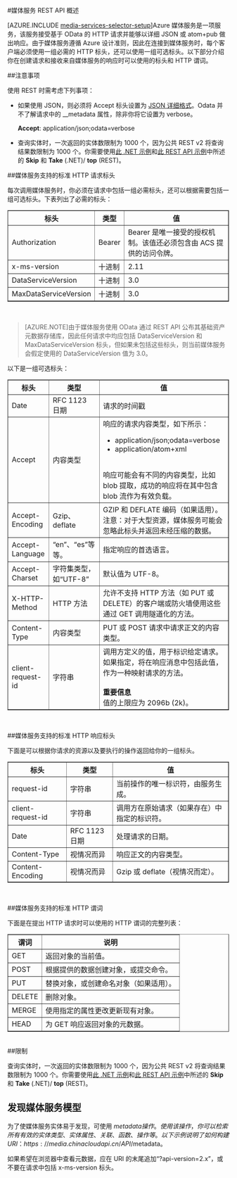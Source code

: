 <properties 
	pageTitle="媒体服务 REST API 概述 - Azure" 
	description="媒体服务 REST API 概述" 
	services="media-services" 
	documentationCenter="" 
	authors="Juliako" 
	manager="dwrede" 
	editor=""/>

<tags
	ms.service="media-services"
 	ms.date="02/11/2016"  
	wacn.date="03/28/2016"/>


#媒体服务 REST API 概述 

[AZURE.INCLUDE [media-services-selector-setup](../includes/media-services-selector-setup.md)]Azure 媒体服务是一项服务，该服务接受基于 OData 的 HTTP 请求并能够以详细 JSON 或 atom+pub 做出响应。由于媒体服务遵循 Azure 设计准则，因此在连接到媒体服务时，每个客户端必须使用一组必需的 HTTP 标头，还可以使用一组可选标头。以下部分介绍你在创建请求和接收来自媒体服务的响应时可以使用的标头和 HTTP 谓词。

##注意事项 

使用 REST 时需考虑下列事项：


- 如果使用 JSON，则必须将 Accept 标头设置为 [JSON 详细格式](http://www.odata.org/documentation/odata-version-3-0/json-verbose-format/)。Odata 并不了解请求中的 __metadata 属性，除非你将它设置为 verbose。

	**Accept**: application/json;odata=verbose
- 查询实体时，一次返回的实体数限制为 1000 个，因为公共 REST v2 将查询结果数限制为 1000 个。你需要使用[此 .NET 示例](/documentation/articles/media-services-dotnet-manage-entities#enumerating-through-large-collections-of-entities)和[此 REST API 示例](/documentation/articles/media-services-rest-manage-entities#enumerating-through-large-collections-of-entities)中所述的 **Skip** 和 **Take** (.NET)/ **top** (REST)。 

##媒体服务支持的标准 HTTP 请求标头

每次调用媒体服务时，你必须在请求中包括一组必需标头，还可以根据需要包括一组可选标头。下表列出了必需的标头：


<table border="1"> <tr><th>标头</th><th>类型</th><th>值</th></tr> <tr><td>Authorization</td><td>Bearer</td><td>Bearer 是唯一接受的授权机制。该值还必须包含由 ACS 提供的访问令牌。</td></tr> <tr><td>x-ms-version</td><td>十进制</td><td>2.11</td></tr> <tr><td>DataServiceVersion</td><td>十进制</td><td>3.0</td></tr> <tr><td>MaxDataServiceVersion</td><td>十进制</td><td>3.0</td></tr> </table><br/>


>[AZURE.NOTE]由于媒体服务使用 OData 通过 REST API 公布其基础资产元数据存储库，因此任何请求中均应包括 DataServiceVersion 和 MaxDataServiceVersion 标头，但如果未包括这些标头，则当前媒体服务会假定使用的 DataServiceVersion 值为 3.0。

以下是一组可选标头：

<table border="1"> <tr><th>标头</th><th>类型</th><th>值</th></tr> <tr><td>Date</td><td>RFC 1123 日期</td><td>请求的时间戳</td></tr> <tr><td>Accept</td><td>内容类型</td><td>响应的请求内容类型，如下所示：<ul><li>application/json;odata=verbose</li><li>application/atom+xml</li></ul></br> 响应可能会有不同的内容类型，比如 blob 提取，成功的响应将在其中包含 blob 流作为有效负载。</td></tr> <tr><td>Accept-Encoding</td><td>Gzip、deflate</td><td>GZIP 和 DEFLATE 编码（如果适用）。注意：对于大型资源，媒体服务可能会忽略此标头并返回未经压缩的数据。</td></tr> <tr><td>Accept-Language</td><td>“en”、“es”等等。</td><td>指定响应的首选语言。</td></tr> <tr><td>Accept-Charset</td><td>字符集类型，如“UTF-8”</td><td>默认值为 UTF-8。</td></tr> <tr><td>X-HTTP-Method</td><td>HTTP 方法</td><td>允许不支持 HTTP 方法（如 PUT 或 DELETE）的客户端或防火墙使用这些通过 GET 调用隧道化的方法。</td></tr> <tr><td>Content-Type</td><td>内容类型</td><td>PUT 或 POST 请求中请求正文的内容类型。</td></tr> <tr><td>client-request-id</td><td>字符串</td><td>调用方定义的值，用于标识给定请求。如果指定，将在响应消息中包括此值，作为一种映射请求的方法。<br/><br/> <b>重要信息</b><br/> 值的上限应为 2096b (2k)。</td></tr> </table><br/>


##媒体服务支持的标准 HTTP 响应标头

下面是可以根据你请求的资源以及要执行的操作返回给你的一组标头。


<table border="1"> <tr><th>标头</th><th>类型</th><th>值</th></tr> <tr><td>request-id</td><td>字符串</td><td>当前操作的唯一标识符，由服务生成。</td></tr> <tr><td>client-request-id</td><td>字符串</td><td>调用方在原始请求（如果存在）中指定的标识符。</td></tr> <tr><td>Date</td><td>RFC 1123 日期</td><td>处理请求的日期。</td></tr> <tr><td>Content-Type</td><td>视情况而异</td><td>响应正文的内容类型。</td></tr> <tr><td>Content-Encoding</td><td>视情况而异</td><td>Gzip 或 deflate（视情况而定）。</td></tr> </table><br/>

##媒体服务支持的标准 HTTP 谓词

下面是在提出 HTTP 请求时可以使用的 HTTP 谓词的完整列表：


<table border="1"> <tr><th>谓词</th><th>说明</th></tr> <tr><td>GET</td><td>返回对象的当前值。</td></tr> <tr><td>POST</td><td>根据提供的数据创建对象，或提交命令。</td></tr> <tr><td>PUT</td><td>替换对象，或创建命名对象（如果适用）。</td></tr> <tr><td>DELETE</td><td>删除对象。</td></tr> <tr><td>MERGE</td><td>使用指定的属性更改更新现有对象。</td></tr> <tr><td>HEAD</td><td>为 GET 响应返回对象的元数据。</td></tr> </table><br/>
##限制

查询实体时，一次返回的实体数限制为 1000 个，因为公共 REST v2 将查询结果数限制为 1000 个。你需要使用[此 .NET 示例](/documentation/articles/media-services-dotnet-manage-entities#enumerating-through-large-collections-of-entities)和[此 REST API 示例](/documentation/articles/media-services-rest-manage-entities#enumerating-through-large-collections-of-entities)中所述的 **Skip** 和 **Take** (.NET)/ **top** (REST)。
## 发现媒体服务模型

为了使媒体服务实体易于发现，可使用 $metadata 操作。使用该操作，你可以检索所有有效的实体类型、实体属性、关联、函数、操作等。以下示例说明了如何构建 URI：https://media.chinacloudapi.cn/API/$metadata。

如果希望在浏览器中查看元数据，应在 URI 的末尾追加“?api-version=2.x”，或不要在请求中包括 x-ms-version 标头。



  [Azure Management Portal]: http://manage.windowsazure.cn/



 

<!---HONumber=Mooncake_0321_2016-->